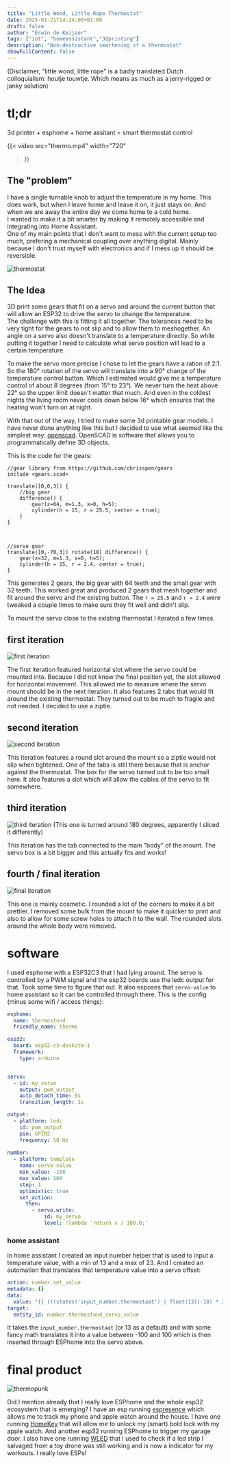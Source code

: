 ```yaml
---
title: "Little Wood, Little Rope Thermostat"
date: 2025-01-21T14:24:00+01:00
draft: false
author: "Erwin de Keijzer"
tags: ["iot", "homeassistant","3dprinting"]
description: "Non-destructive smartening of a thermostat"
showFullContent: false
---
```


(Disclaimer, "little wood, little rope" is a badly translated Dutch colloquialism: houtje touwtje. Which means as much as a jerry-rigged or janky solution)


# tl;dr

3d printer + esphome + home assitant = smart thermostat control

{{< video
  src="thermo.mp4"
  width="720"
>}}


## The "problem"

I have a single turnable knob to adjust the temperature in my home. This does work, but when I leave home and leave it on, it just stays on. And when we are away the entire day we come home to a cold home.  
I wanted to make it a bit smarter by making it remotely accessible and integrating into Home Assistant.  
One of my main points that I don't want to mess with the current setup too much, prefering a mechanical coupling over anything digital. Mainly because I don't trust myself with electronics and if I mess up it should be reversible.

![thermostat](/thermo.jpeg)


## The Idea

3D print some gears that fit on a servo and around the current button that will allow an ESP32 to drive the servo to change the temperature.  
The challenge with this is fitting it all together. The tolerances need to be very tight for the gears to not slip and to allow them to meshogether. An angle on a servo also doesn't translate to a temperature directly. So while putting it together I need to calculate what servo position will lead to a certain temperature.

To make the servo more precise I chose to let the gears have a ration of 2:1. So the 180° rotation of the servo will translate into a 90° change of the temperature control button. Which I estimated would give me a temperature control of about 8 degrees (from 15° to 23°). We never turn the heat above 22° so the upper limit doesn't matter that much. And even in the coldest nights the living room never cools down below 16° which ensures that the heating won't turn on at night.

With that out of the way, I tried to make some 3d printable gear models. I have never done anything like this but I decided to use what seemed like the simplest way: [openscad](https://openscad.org/). OpenSCAD is software that allows you to programmatically define 3D objects.

This is the code for the gears:

```
//gear library from https://github.com/chrisspen/gears
include <gears.scad>

translate([0,0,3]) {
	//big gear
	difference() {
		gear(z=64, m=1.3, x=0, h=5); 
		cylinder(h = 15, r = 25.5, center = true);
	}
}



//servo gear
translate([0,-70,3]) rotate(18) difference() {
	gear(z=32, m=1.3, x=0, h=5);
	cylinder(h = 15, r = 2.4, center = true);
}
```

This generates 2 gears, the big gear with 64 teeth and the small gear with 32 teeth. This worked great and produced 2 gears that mesh together and fit around the servo and the existing button. The `r = 25.5` and `r = 2.4` were tweaked a couple times to make sure they fit well and didn't slip.

To mount the servo close to the existing thermostat I iterated a few times.

## first iteration
![first iteration](/mount1.png)

The first iteration featured horizontal slot where the servo could be mounted into. Because I did not know the final position yet, the slot allowed for horizontal movement. This allowed me to measure where the servo mount should be in the next iteration. It also features 2 tabs that would fit around the existing thermostat. They turned out to be much to fragile and not needed. I decided to use a ziptie.

## second iteration
![second iteration](/mount2.png)

This iteration features a round slot around the mount so a ziptie would not slip when tightened. One of the tabs is still there because that is anchor against the thermostat. The box for the servo turned out to be too small here. It also features a slot which will allow the cables of the servo to fit somewhere.

## third iteration
![third iteration](/mount3.png)
(This one is turned around 180 degrees, apparently I sliced it differently)

This iteration has the tab connected to the main "body" of the mount. The servo box is a bit bigger and this actually fits and works!

## fourth / final iteration
![final iteration](/mount4.png)

This one is mainly cosmetic. I rounded a lot of the corners to make it a bit prettier. I removed some bulk from the mount to make it quicker to print and also to allow for some screw holes to attach it to the wall. The rounded slots around the whole body were removed.


# software

I used esphome with a ESP32C3 that I had lying around. The servo is controlled by a PWM signal and the esp32 boards use the ledc output for that. Took some time to figure that out. It also exposes that `servo-value` to home assistant so it can be controlled through there. This is the config (minus some wifi / access things):

```yaml
esphome:
  name: thermostond
  friendly_name: thermo

esp32:
  board: esp32-c3-devkitm-1
  framework:
    type: arduino


servo:
  - id: my_servo
    output: pwm_output
    auto_detach_time: 5s
    transition_length: 1s

output:
  - platform: ledc
    id: pwm_output
    pin: GPIO2
    frequency: 50 Hz
  
number:
  - platform: template
    name: servo-value
    min_value: -100
    max_value: 100
    step: 1
    optimistic: true
    set_action:
      then:
        - servo.write:
            id: my_servo
            level: !lambda 'return x / 100.0;'

```

### home assistant

In home assistant I created an input number helper that is used to input a temperature value, with a min of 13 and a max of 23. And I created an automation that translates that temperature value into a servo offset:

```yaml
action: number.set_value
metadata: {}
data:
  value: "{{ (((states('input_number.thermostaat') | float(13))-18) * 20) }}"
target:
  entity_id: number.thermostond_servo_value
```

It takes the `input_number.thermostaat` (or 13 as a default) and with some fancy math translates it into a value between -100 and 100 which is then inserted through ESPhome into the servo above.

# final product

![thermopunk](/thermopunk.jpeg)

Did I mention already that I really love ESPhome and the whole esp32 ecosystem that is emerging? I have an esp running [espresence](https://espresense.com/) which allows me to track my phone and apple watch around the house. I have one running [HomeKey](https://github.com/rednblkx/HomeKey-ESP32) that will allow me to unlock my (smart) bold lock with my apple watch. And another esp32 running ESPhome to trigger my garage door. I also have one running [WLED](https://kno.wled.ge/) that I used to check if a led strip I salvaged from a toy drone was still working and is now a indicator for my workouts. I really love ESPs!
